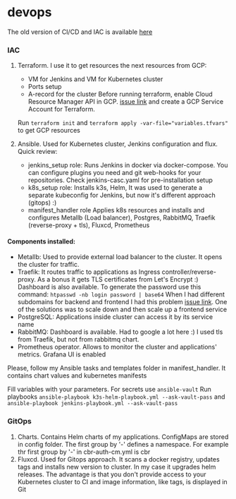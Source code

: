 # devops

The old version of CI/CD and IAC is available [here](https://github.com/CPTMUTCHELL/cbr-currency-converter/tree/old-ci/cd)

### IAC

1. Terraform. I use it to get resources the next resources from GCP:
   * VM for Jenkins and VM for Kubernetes cluster
   * Ports setup
   * A-record for the cluster
   Before running terraform, enable Cloud Resource Manager API in GCP. [issue link](https://github.com/hashicorp/terraform-provider-google/issues/6101) and create a GCP Service Account for Terraform.

   Run `terraform init` and `terraform apply -var-file="variables.tfvars"` to get GCP resources
2. Ansible. Used for Kubernetes cluster, Jenkins configuration and flux. Quick review:
   * jenkins_setup role:
      Runs Jenkins in docker via docker-compose. You can configure plugins you need and git web-hooks for your repositories. Check jenkins-casc.yaml for pre-installation setup
   * k8s_setup role:
      Installs k3s, Helm, It was used to generate a separate kubeconfig for Jenkins, but now it's different approach (gitops) :) 
   * manifest_handler role
      Applies k8s resources and installs and configures Metallb (Load balancer), Postgres, RabbitMQ, Traefik (reverse-proxy + tls), Fluxcd, Prometheus

#### Components installed: 
* Metallb: Used to provide external load balancer to the cluster. It opens the cluster for traffic. 
* Traefik: It routes traffic to applications as Ingress controller/reverse-proxy. As a bonus it gets TLS certificates from Let's Encrypt :) 
Dashboard is also available. To generate the password use this command: `htpasswd -nb login password | base64` When I had different subdomains for backend and frontend I had this problem [issue link](https://github.com/traefik/traefik/issues/3414). One of the solutions was to scale down and then scale up a frontend service
* PostgreSQL: Applications inside cluster can access it by its service name
* RabbitMQ: Dashboard is available. Had to google a lot here :) I used tls from Traefik, but not from rabbitmq chart.
* Prometheus operator. Allows to monitor the cluster and applications' metrics. Grafana UI is enabled

Please, follow my Ansible tasks and templates folder in manifest_handler. It contains chart values and kubernetes manifests

Fill variables with your parameters. For secrets use `ansible-vault`
Run playbooks `ansible-playbook k3s-helm-playbook.yml --ask-vault-pass` and `ansible-playbook jenkins-playbook.yml --ask-vault-pass`


### GitOps

1. Charts. Contains Helm charts of my applications. ConfigMaps are stored in config folder. The first group by '-' defines a namespace. For example thr first group by '-' in cbr-auth-cm.yml is cbr
2. Fluxcd. Used for Gitops approach. It scans a docker registry, updates tags and installs new version to cluster. In my case it upgrades helm releases. The advantage is that you don't provide access to your Kubernetes cluster to CI and image information, like tags, is displayed in Git